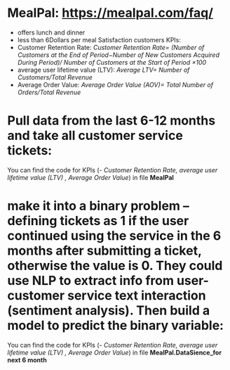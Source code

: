 # MealPal: https://mealpal.com/faq/
- offers lunch and dinner
- less than 6Dollars per meal
Satisfaction customers KPIs:
- Customer Retention Rate:
*Customer Retention Rate= 
(Number of Customers at the End of Period−Number of New Customers Acquired During Period)/ Number of Customers at the Start of Period   ×100*
-  average user lifetime value (LTV): 
*Average LTV= Number of Customers/Total Revenue*
- Average Order Value:
*Average Order Value (AOV)= Total Number of Orders/Total Revenue*

# Pull data from the last 6-12 months and take all customer service tickets:
You can find the code for KPIs (*- Customer Retention Rate, average user lifetime value (LTV) , Average Order Value*) in file **MealPal**

# make it into a binary problem – defining tickets as 1 if the user continued using the service in the 6 months after submitting a ticket, otherwise the value is 0. They could use NLP to extract info from user-customer service text interaction (sentiment analysis). Then build a model to predict the binary variable:

You can find the code for KPIs (*- Customer Retention Rate, average user lifetime value (LTV) , Average Order Value*) in file **MealPal.DataSience_for next 6 month**

